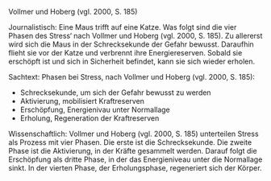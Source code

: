Vollmer und Hoberg (vgl. 2000, S. 185)

Journalistisch:
Eine Maus trifft auf eine Katze. Was folgt sind die vier Phasen des Stress‘
nach Vollmer und Hoberg (vgl. 2000, S. 185). Zu allererst wird sich die Maus in der Schrecksekunde der Gefahr bewusst.
Daraufhin flieht sie vor der Katze und verbrennt ihre Energiereserven.
Sobald sie erschöpft ist und sich in Sicherheit befindet, kann sie sich wieder erholen.


Sachtext:
Phasen bei Stress, nach Vollmer und Hoberg (vgl. 2000, S. 185):
- Schrecksekunde, um sich der Gefahr bewusst zu werden
- Aktivierung, mobilisiert Kraftreserven
- Erschöpfung, Energienivau unter Normallage
- Erholung, Regeneration der Kraftreserven


Wissenschaftlich:
Vollmer und Hoberg (vgl. 2000, S. 185)
unterteilen Stress als Prozess mit vier Phasen.
Die erste ist die Schrecksekunde. Die zweite Phase ist die Aktivierung, in der Kräfte gesammelt werden.
Darauf folgt die Erschöpfung als dritte Phase, in der das Energieniveau unter die Normallage sinkt.
In der vierten Phase, der Erholungsphase, regeneriert sich der Körper.
